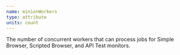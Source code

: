```yaml
---
name: minionWorkers
type: attribute
units: count
---
```


The number of concurrent workers that can process jobs for Simple Browser, Scripted Browser, and API Test monitors.